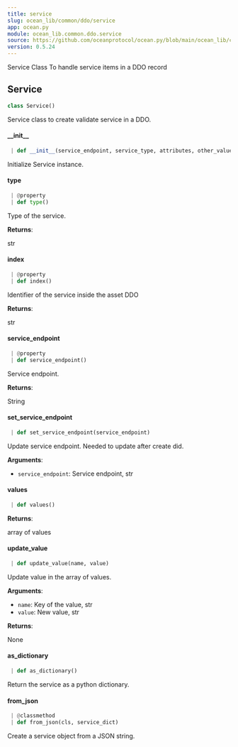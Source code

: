 ```yaml
---
title: service
slug: ocean_lib/common/ddo/service
app: ocean.py
module: ocean_lib.common.ddo.service
source: https://github.com/oceanprotocol/ocean.py/blob/main/ocean_lib/common/ddo/service.py
version: 0.5.24
---
```

Service Class
To handle service items in a DDO record

## Service

```python
class Service()
```

Service class to create validate service in a DDO.

#### \_\_init\_\_

```python
 | def __init__(service_endpoint, service_type, attributes, other_values=None, index=None)
```

Initialize Service instance.

#### type

```python
 | @property
 | def type()
```

Type of the service.

**Returns**:

str

#### index

```python
 | @property
 | def index()
```

Identifier of the service inside the asset DDO

**Returns**:

str

#### service\_endpoint

```python
 | @property
 | def service_endpoint()
```

Service endpoint.

**Returns**:

String

#### set\_service\_endpoint

```python
 | def set_service_endpoint(service_endpoint)
```

Update service endpoint. Needed to update after create did.

**Arguments**:

- `service_endpoint`: Service endpoint, str

#### values

```python
 | def values()
```

**Returns**:

array of values

#### update\_value

```python
 | def update_value(name, value)
```

Update value in the array of values.

**Arguments**:

- `name`: Key of the value, str
- `value`: New value, str

**Returns**:

None

#### as\_dictionary

```python
 | def as_dictionary()
```

Return the service as a python dictionary.

#### from\_json

```python
 | @classmethod
 | def from_json(cls, service_dict)
```

Create a service object from a JSON string.

